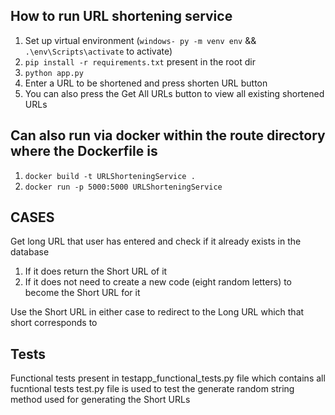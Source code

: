 ## How to run URL shortening service
1. Set up virtual environment (```windows- py -m venv env``` && ```.\env\Scripts\activate``` to activate)
2. ```pip install -r requirements.txt``` present in the root dir
3. ```python app.py```
4. Enter a URL to be shortened and press shorten URL button
5. You can also press the Get All URLs button to view all existing shortened URLs

## Can also run via docker within the route directory where the Dockerfile is
1. ```docker build -t URLShorteningService .```
2. ```docker run -p 5000:5000 URLShorteningService```

## CASES 
Get long URL that user has entered and check if it already exists in the database
1. If it does return the Short URL of it
2. If it does not need to create a new code (eight random letters) to become the Short URL for it

Use the Short URL in either case to redirect to the Long URL which that short corresponds to

## Tests 
Functional tests present in testapp_functional_tests.py file which contains all fucntional tests
test.py file is used to test the generate random string method used for generating the Short URLs

